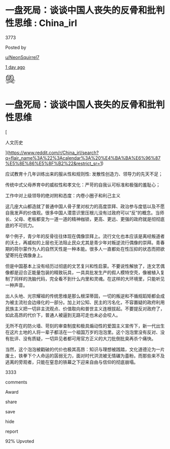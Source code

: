 

# 一盘死局：谈谈中国人丧失的反骨和批判性思维 : China_irl

3773

Posted by

[u/NeonSquirrel7](https://www.reddit.com/user/NeonSquirrel7/)

[1 day ago](https://www.reddit.com/r/China_irl/comments/u1wlhr/%E4%B8%80%E7%9B%98%E6%AD%BB%E5%B1%80%E8%B0%88%E8%B0%88%E4%B8%AD%E5%9B%BD%E4%BA%BA%E4%B8%A7%E5%A4%B1%E7%9A%84%E5%8F%8D%E9%AA%A8%E5%92%8C%E6%89%B9%E5%88%A4%E6%80%A7%E6%80%9D%E7%BB%B4/)

![Helpful](aPhotos/1649861231-fdcd88a4fe97a5e4aafa89d0bf360be8.png)

# 一盘死局：谈谈中国人丧失的反骨和批判性思维

[

人文历史

](https://www.reddit.com/r/China_irl/search?q=flair_name%3A%22%3Acalendar%3A%20%E4%BA%BA%E6%96%87%E5%8E%86%E5%8F%B2%22&restrict_sr=1)

应试教育十几年训练出来的服从性和规则性: 发散性创造力、领导力的先天不足；

传统中式父母养育中的威权性和孝文化：严苛的自我认可标准和极强的羞耻心；

工作中对上级领导的绝对附和态度：内卷小圈子和利己主义

这几座大山都造就了普通中国人骨子里对权力的高度崇拜、政治参与度低以及不愿自我发声的价值观。很多中国人潜意识里压根儿没有过政府可以“反”的概念。当师长、父母、老板都变为一道一道的精神枷锁，更高、更远、更强的政府就是彻彻底底的不可抗力。

举个例子，青少年的反骨往往体现在偶像崇拜上。流行文化也本应该是离经叛道者的沃土，再威权的上层也无法阻止民众尤其是青少年对叛逆流行偶像的崇拜。青春期的荷尔蒙作为人的自然天性是一种本能。很多人一直都处在性压抑的状态而把欲望寄托在偶像身上。

但是中国基本上没有经历过彻底的文艺复兴和性启蒙。不要说性解放了，连文艺偶像都是迎合正能量包装的精致玩具，一具具批发生产的假人模特空壳，像被植入复制了同样的洗脑代码，完全看不到什么内里和灵魂。在这样的大环境里，只能听见一种声音。

出人头地、光宗耀祖的传统思维是那么根深蒂固，一切的叛逆和不循规蹈矩都会成为被主流社会边缘化的一部分。加上对公知、民主的污名化，不容置疑的政府利用民族主义把一切非主流观点、价值取向和普世主义连根拔起。不要提反对政府了，如此高昂的代价下，普通人被逼到无路可走也未必会咬人。

无所不在的防火墙、苛刻的审查制度和极具煽动性的爱国主义宣传下，新一代出生在这片土地的人将一辈子都活在一个祖国万岁的泡泡里。这个泡泡里没有反对、没有批评、没有质疑，一切异见者都可用官方正义的大刀批倒批臭再杀个痛快。

当然，这个泡泡被戳破的代价也极其高昂：知识与理想被践踏，文化道德沦为一片废土，铁拳下个人命运的孱弱无力，面对时代洪流被无情碾为齑粉。而那些来不及逃离的旁观者，只能在窒息的铁幕之下迎来自由与信仰的彻底崩塌。

3333

comments

Award

share

save

hide

report

92% Upvoted
